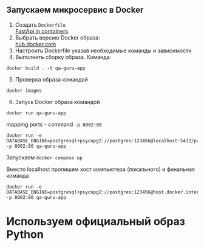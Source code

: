 ## Запускаем микросервис в Docker  
1. Создать `Dockerfile`  
[FastApi in containers](https://fastapi.tiangolo.com/deployment/docker/#what-is-a-container-image)   
2. Выбрать версию Docker образа:  
[hub.docker.com](https://hub.docker.com/_/python)    
3. Настроить Dockerfile указав необходимые команды и зависимости  
4. Выполнить сборку образа. Команда:  
```commandline
docker build . -t qa-guru-app
```
5. Проверка образа командой  
```commandline
docker images
```
6. Запуск Docker образа командой 
```commandline
docker run qa-guru-app
```
mapping ports  - command `-p 8002:80`

```commandline
docker run -e DATABASE_ENGINE=postgresql+psycopg2://postgres:123456@localhost:5432/postgres -p 8002:80 qa-guru-app

```
Запускаем `docker compose up`

Вместо localhost пропишем хост компьютера (локального) и финальная команда
```commandline
docker run -e DATABASE_ENGINE=postgresql+psycopg2://postgres:123456@host.docker.internal:5432/postgres -p 8002:80 qa-guru-app

```


# Используем официальный образ Python